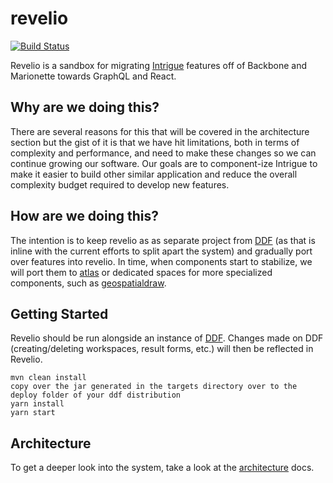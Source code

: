 # revelio

[![Build Status](https://travis-ci.org/connexta/revelio.svg?branch=master)](https://travis-ci.org/connexta/revelio)

Revelio is a sandbox for migrating
[Intrigue](https://github.com/codice/ddf/tree/master/ui/packages/catalog-ui-search)
features off of Backbone and Marionette towards GraphQL and React.

## Why are we doing this?

There are several reasons for this that will be covered in the
architecture section but the gist of it is that we have hit limitations,
both in terms of complexity and performance, and need to make these
changes so we can continue growing our software. Our goals are to
component-ize Intrigue to make it easier to build other similar
application and reduce the overall complexity budget required to develop
new features.

## How are we doing this?

The intention is to keep revelio as as separate project from
[DDF](https://github.com/codice/ddf) (as that is inline with the current
efforts to split apart the system) and gradually port over features into
revelio. In time, when components start to stabilize, we will port them to
[atlas](https://github.com/connexta/atlas) or dedicated spaces for more
specialized components, such as
[geospatialdraw](https://github.com/connexta/geospatialdraw).

## Getting Started

Revelio should be run alongside an instance of [DDF](https://github.com/codice/ddf).
Changes made on DDF (creating/deleting workspaces, result forms, etc.) will
then be reflected in Revelio.

    mvn clean install
    copy over the jar generated in the targets directory over to the deploy folder of your ddf distribution
    yarn install
    yarn start

## Architecture

To get a deeper look into the system, take a look at the
[architecture](./docs/architecture.md) docs.

